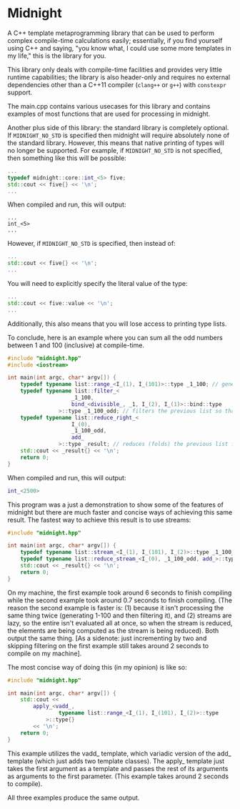 # Midnight

A C++ template metaprogramming library that can be used to perform complex compile-time calculations easily; essentially, if you find yourself using C++ and saying, "you know what, I could use some more templates in my life," this is the library for you.

This library only deals with compile-time facilities and provides very little runtime capabilities; the library is also header-only and requires no external dependencies other than a C++11 compiler (`clang++` or `g++`) with `constexpr` support.

The main.cpp contains various usecases for this library and contains examples of most functions that are used for processing in midnight.

Another plus side of this library: the standard library is completely optional. If `MIDNIGHT_NO_STD` is specified then midnight will require absolutely none of the standard library. However, this means that native printing of types will no longer be supported. For example, if `MIDNIGHT_NO_STD` is not specified, then something like this will be possible:

```c++
...
typedef midnight::core::int_<5> five;
std::cout << five{} << '\n';
...
```

When compiled and run, this will output:

```
...
int_<5>
...
```

However, if `MIDNIGHT_NO_STD` is specified, then instead of:

```c++
...
std::cout << five{} << '\n';
...
```

You will need to explicitly specify the literal value of the type:

```c++
...
std::cout << five::value << '\n';
...
```

Additionally, this also means that you will lose access to printing type lists.

To conclude, here is an example where you can sum all the odd numbers between 1 and 100 (inclusive) at compile-time.

```c++
#include "midnight.hpp"
#include <iostream>

int main(int argc, char* argv[]) {
	typedef typename list::range_<I_(1), I_(101)>::type _1_100; // generates a midnight::list::type_list_ of numbers 1 <= x < 101
	typedef typename list::filter_<
					_1_100,
					bind_<divisible_, _1, I_(2), I_(1)>::bind::type
				>::type _1_100_odd; // filters the previous list so that numbers that, when divided by 2, generate a remainder of 1 remain (i.e. odd numbers)
	typedef typename list::reduce_right_<
					I_(0),
					_1_100_odd,
					add_
				>::type _result; // reduces (folds) the previous list from left to right with a starting value of 0 (adds everything in the list)
	std::cout << _result{} << '\n';
	return 0;
}
```

When compiled and run, this will output:

```c++
int_<2500>
```

This program was a just a demonstration to show some of the features of midnight but there are much faster and concise ways of achieving this same result. The fastest way to achieve this result is to use streams:

```c++
#include "midnight.hpp"

int main(int argc, char* argv[]) {
	typedef typename list::stream_<I_(1), I_(101), I_(2)>::type _1_100_odd;
	typedef typename list::reduce_stream_<I_(0), _1_100_odd, add_>::type _result;
	std::cout << _result{} << '\n';
	return 0;
}
```
On my machine, the first example took around 6 seconds to finish compiling while the second example took around 0.7 seconds to finish compiling. (The reason the second example is faster is: (1) because it isn't processing the same thing twice (generating 1-100 and then filtering it), and (2) streams are lazy, so the entire isn't evaluated all at once, so when the stream is reduced, the elements are being computed as the stream is being reduced). Both output the same thing. [As a sidenote: just incrementing by two and skipping filtering on the first example still takes around 2 seconds to compile on my machine].

The most concise way of doing this (in my opinion) is like so:

```c++
#include "midnight.hpp"

int main(int argc, char* argv[]) {
	std::cout <<
		apply_<vadd_,
				typename list::range_<I_(1), I_(101), I_(2)>::type
			>::type{}
		<< '\n';
	return 0;
}
```

This example utilizes the vadd\_ template, which variadic version of the add\_ template (which just adds two template classes). The apply\_ template just takes the first argument as a template and passes the rest of its arguments as arguments to the first parameter. (This example takes around 2 seconds to compile).

All three examples produce the same output.
